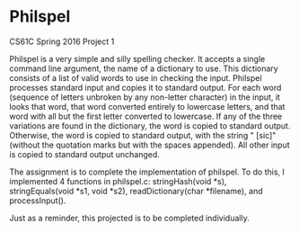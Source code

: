 # Philspel

CS61C Spring 2016 Project 1

Philspel is a very simple and silly spelling checker. It accepts a single command line argument, the name of a dictionary to use. This dictionary consists of a list of valid words to use in checking the input. Philspel processes standard input and copies it to standard output. For each word (sequence of letters unbroken by any non-letter character) in the input, it looks that word, that word converted entirely to lowercase letters, and that word with all but the first letter converted to lowercase. If any of the three variations are found in the dictionary, the word is copied to standard output. Otherwise, the word is copied to standard output, with the string " [sic]" (without the quotation marks but with the spaces appended). All other input is copied to standard output unchanged.

The assignment is to complete the implementation of philspel. To do this, I implemented 4 functions in philspel.c: stringHash(void *s), stringEquals(void *s1, void *s2), readDictionary(char *filename), and processInput().

Just as a reminder, this projected is to be completed individually.
